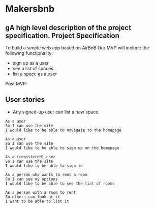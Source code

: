 # Makersbnb

gA high level description of the project specification.
Project Specification
------------

To build a simple web app based on AirBnB
Our MVP will include the following functionality:

- sign up as a user
- see a list of spaces
- list a space as a user

Post MVP:


User stories
------------

- Any signed-up user can list a new space.

```
As a user
So I can use the site
I would like to be able to navigate to the homepage

As a user
So I can use the site
I would like to be able to sign up on the homepage  

As a (registered) user
So I can use the site
I would like to be able to sign in

As a person who wants to rent a room
So I can see my options
I would like to be able to see the list of rooms 

As a person with a room to rent
So others can look at it
I want to be able to list it
```












